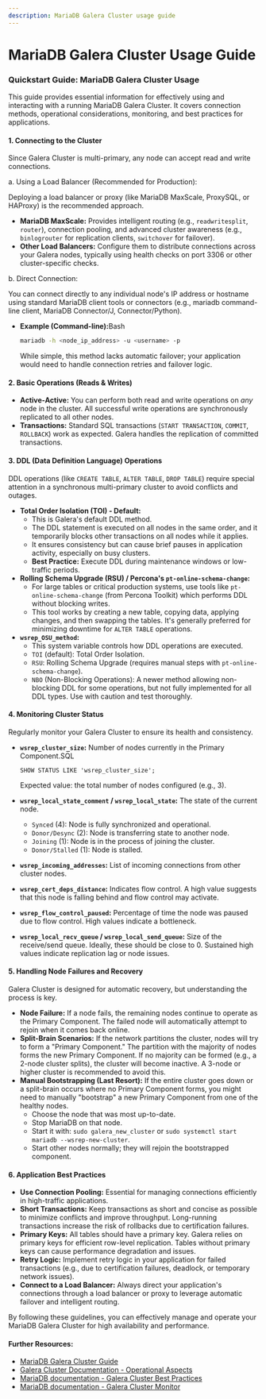 ```yaml
---
description: MariaDB Galera Cluster usage guide
---
```


# MariaDB Galera Cluster Usage Guide

### Quickstart Guide: MariaDB Galera Cluster Usage

This guide provides essential information for effectively using and interacting with a running MariaDB Galera Cluster. It covers connection methods, operational considerations, monitoring, and best practices for applications.

#### 1. Connecting to the Cluster

Since Galera Cluster is multi-primary, any node can accept read and write connections.

a. Using a Load Balancer (Recommended for Production):

Deploying a load balancer or proxy (like MariaDB MaxScale, ProxySQL, or HAProxy) is the recommended approach.

* **MariaDB MaxScale:** Provides intelligent routing (e.g., `readwritesplit`, `router`), connection pooling, and advanced cluster awareness (e.g., `binlogrouter` for replication clients, `switchover` for failover).
* **Other Load Balancers:** Configure them to distribute connections across your Galera nodes, typically using health checks on port 3306 or other cluster-specific checks.

b. Direct Connection:

You can connect directly to any individual node's IP address or hostname using standard MariaDB client tools or connectors (e.g., mariadb command-line client, MariaDB Connector/J, Connector/Python).

*   **Example (Command-line):**&#x42;ash

    ```bash
    mariadb -h <node_ip_address> -u <username> -p
    ```

    While simple, this method lacks automatic failover; your application would need to handle connection retries and failover logic.

#### 2. Basic Operations (Reads & Writes)

* **Active-Active:** You can perform both read and write operations on _any_ node in the cluster. All successful write operations are synchronously replicated to all other nodes.
* **Transactions:** Standard SQL transactions (`START TRANSACTION`, `COMMIT`, `ROLLBACK`) work as expected. Galera handles the replication of committed transactions.

#### 3. DDL (Data Definition Language) Operations

DDL operations (like `CREATE TABLE`, `ALTER TABLE`, `DROP TABLE`) require special attention in a synchronous multi-primary cluster to avoid conflicts and outages.

* **Total Order Isolation (TOI) - Default:**
  * This is Galera's default DDL method.
  * The DDL statement is executed on all nodes in the same order, and it temporarily blocks other transactions on all nodes while it applies.
  * It ensures consistency but can cause brief pauses in application activity, especially on busy clusters.
  * **Best Practice:** Execute DDL during maintenance windows or low-traffic periods.
* **Rolling Schema Upgrade (RSU) / Percona's `pt-online-schema-change`:**
  * For large tables or critical production systems, use tools like `pt-online-schema-change` (from Percona Toolkit) which performs DDL without blocking writes.
  * This tool works by creating a new table, copying data, applying changes, and then swapping the tables. It's generally preferred for minimizing downtime for `ALTER TABLE` operations.
* **`wsrep_OSU_method`:**
  * This system variable controls how DDL operations are executed.
  * `TOI` (default): Total Order Isolation.
  * `RSU`: Rolling Schema Upgrade (requires manual steps with `pt-online-schema-change`).
  * `NBO` (Non-Blocking Operations): A newer method allowing non-blocking DDL for some operations, but not fully implemented for all DDL types. Use with caution and test thoroughly.

#### 4. Monitoring Cluster Status

Regularly monitor your Galera Cluster to ensure its health and consistency.

*   **`wsrep_cluster_size`:** Number of nodes currently in the Primary Component.SQL

    ```
    SHOW STATUS LIKE 'wsrep_cluster_size';
    ```

    Expected value: the total number of nodes configured (e.g., 3).
* **`wsrep_local_state_comment` / `wsrep_local_state`:** The state of the current node.
  * `Synced` (4): Node is fully synchronized and operational.
  * `Donor/Desync` (2): Node is transferring state to another node.
  * `Joining` (1): Node is in the process of joining the cluster.
  * `Donor/Stalled` (1): Node is stalled.
* **`wsrep_incoming_addresses`:** List of incoming connections from other cluster nodes.
* **`wsrep_cert_deps_distance`:** Indicates flow control. A high value suggests that this node is falling behind and flow control may activate.
* **`wsrep_flow_control_paused`:** Percentage of time the node was paused due to flow control. High values indicate a bottleneck.
* **`wsrep_local_recv_queue` / `wsrep_local_send_queue`:** Size of the receive/send queue. Ideally, these should be close to 0. Sustained high values indicate replication lag or node issues.

#### 5. Handling Node Failures and Recovery

Galera Cluster is designed for automatic recovery, but understanding the process is key.

* **Node Failure:** If a node fails, the remaining nodes continue to operate as the Primary Component. The failed node will automatically attempt to rejoin when it comes back online.
* **Split-Brain Scenarios:** If the network partitions the cluster, nodes will try to form a "Primary Component." The partition with the majority of nodes forms the new Primary Component. If no majority can be formed (e.g., a 2-node cluster splits), the cluster will become inactive. A 3-node or higher cluster is recommended to avoid this.
* **Manual Bootstrapping (Last Resort):** If the entire cluster goes down or a split-brain occurs where no Primary Component forms, you might need to manually "bootstrap" a new Primary Component from one of the healthy nodes.
  * Choose the node that was most up-to-date.
  * Stop MariaDB on that node.
  * Start it with: `sudo galera_new_cluster` or `sudo systemctl start mariadb --wsrep-new-cluster`.
  * Start other nodes normally; they will rejoin the bootstrapped component.

#### 6. Application Best Practices

* **Use Connection Pooling:** Essential for managing connections efficiently in high-traffic applications.
* **Short Transactions:** Keep transactions as short and concise as possible to minimize conflicts and improve throughput. Long-running transactions increase the risk of rollbacks due to certification failures.
* **Primary Keys:** All tables should have a primary key. Galera relies on primary keys for efficient row-level replication. Tables without primary keys can cause performance degradation and issues.
* **Retry Logic:** Implement retry logic in your application for failed transactions (e.g., due to certification failures, deadlock, or temporary network issues).
* **Connect to a Load Balancer:** Always direct your application's connections through a load balancer or proxy to leverage automatic failover and intelligent routing.

By following these guidelines, you can effectively manage and operate your MariaDB Galera Cluster for high availability and performance.

#### Further Resources:

* [MariaDB Galera Cluster Guide](https://mariadb.com/docs/galera-cluster/galera-cluster-quickstart-guides/mariadb-galera-cluster-guide)
* [Galera Cluster Documentation - Operational Aspects](https://www.google.com/search?q=https://galeracluster.com/documentation/html_docs_galera/operational_aspects.html\&authuser=1)
* [MariaDB documentation - Galera Cluster Best Practices](mariadb-galera-cluster-usage-guide.md#id-6.-application-best-practices)
* [MariaDB documentation - Galera Cluster Monitor](https://mariadb.com/docs/maxscale/maxscale-archive/archive-of-2x.xx-versions/mariadb-maxscale-23-02/mariadb-maxscale-23-02-monitors/mariadb-maxscale-2302-galera-monitor)
